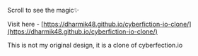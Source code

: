 Scroll to see the magic✨

Visit here - [https://dharmik48.github.io/cyberfiction-io-clone/](https://dharmik48.github.io/cyberfiction-io-clone/)

This is not my original design, it is a clone of cyberfection.io
